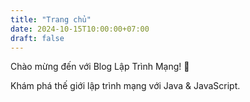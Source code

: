 ```yaml
---
title: "Trang chủ"
date: 2024-10-15T10:00:00+07:00
draft: false
---
```


Chào mừng đến với Blog Lập Trình Mạng! 🚀

Khám phá thế giới lập trình mạng với Java & JavaScript.
